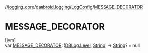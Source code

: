 //[logging_core](../../../index.md)/[danbroid.logging](../index.md)/[LogConfig](index.md)/[MESSAGE_DECORATOR](-m-e-s-s-a-g-e_-d-e-c-o-r-a-t-o-r.md)

# MESSAGE_DECORATOR

[jvm]\
var [MESSAGE_DECORATOR](-m-e-s-s-a-g-e_-d-e-c-o-r-a-t-o-r.md): ([DBLog.Level](../-d-b-log/-level/index.md), [String](https://kotlinlang.org/api/latest/jvm/stdlib/kotlin/-string/index.html)) -&gt; [String](https://kotlinlang.org/api/latest/jvm/stdlib/kotlin/-string/index.html)? = null

